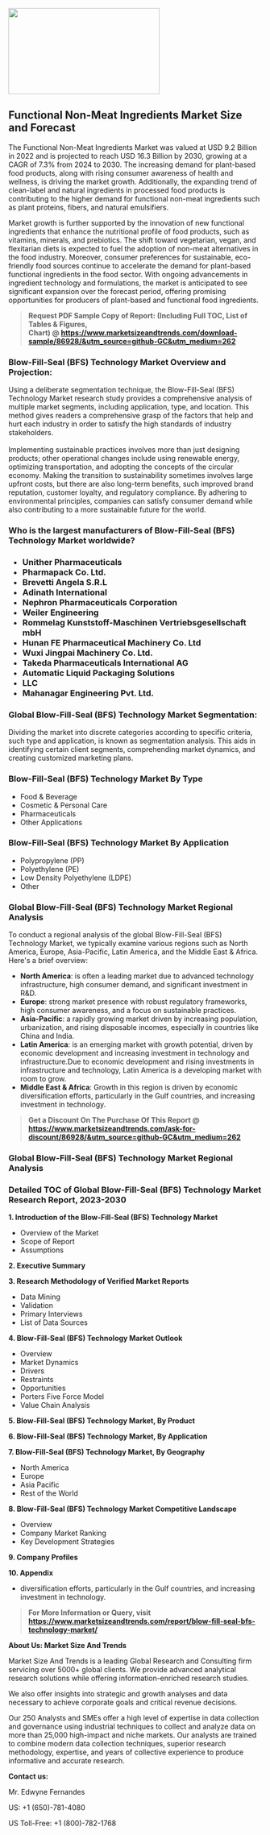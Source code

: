 <p><img class="alignnone size-medium wp-image-20088" src="https://ffe5etoiles.com/wp-content/uploads/2024/12/MST1-300x171.png" alt="" width="300" height="171" /></p><h2>Functional Non-Meat Ingredients Market Size and Forecast</h2><p>The Functional Non-Meat Ingredients Market was valued at USD 9.2 Billion in 2022 and is projected to reach USD 16.3 Billion by 2030, growing at a CAGR of 7.3% from 2024 to 2030. The increasing demand for plant-based food products, along with rising consumer awareness of health and wellness, is driving the market growth. Additionally, the expanding trend of clean-label and natural ingredients in processed food products is contributing to the higher demand for functional non-meat ingredients such as plant proteins, fibers, and natural emulsifiers.</p><p>Market growth is further supported by the innovation of new functional ingredients that enhance the nutritional profile of food products, such as vitamins, minerals, and prebiotics. The shift toward vegetarian, vegan, and flexitarian diets is expected to fuel the adoption of non-meat alternatives in the food industry. Moreover, consumer preferences for sustainable, eco-friendly food sources continue to accelerate the demand for plant-based functional ingredients in the food sector. With ongoing advancements in ingredient technology and formulations, the market is anticipated to see significant expansion over the forecast period, offering promising opportunities for producers of plant-based and functional food ingredients.</p></p><blockquote id="" class=""><strong>Request PDF Sample Copy of Report: (Including Full TOC, List of Tables &amp; Figures, Chart)&nbsp;@&nbsp;<strong><a href="https://www.marketsizeandtrends.com/download-sample/86928/&utm_source=github-GC&utm_medium=262" target="_blank">https://www.marketsizeandtrends.com/download-sample/86928/&utm_source=github-GC&utm_medium=262</a></strong></strong></blockquote><h3 id="" class="">Blow-Fill-Seal (BFS) Technology Market&nbsp;Overview and Projection:</h3><p id="" class="">Using a deliberate segmentation technique, the Blow-Fill-Seal (BFS) Technology Market research study provides a comprehensive analysis of multiple market segments, including application, type, and location. This method gives readers a comprehensive grasp of the factors that help and hurt each industry in order to satisfy the high standards of industry stakeholders. <br /> <br />Implementing sustainable practices involves more than just designing products; other operational changes include using renewable energy, optimizing transportation, and adopting the concepts of the circular economy. Making the transition to sustainability sometimes involves large upfront costs, but there are also long-term benefits, such improved brand reputation, customer loyalty, and regulatory compliance. By adhering to environmental principles, companies can satisfy consumer demand while also contributing to a more sustainable future for the world.</p><h3 id="" class="">Who is the largest manufacturers of&nbsp;Blow-Fill-Seal (BFS) Technology Market worldwide?</h3><h3 class=""><p><ul><li>Unither Pharmaceuticals </li><li> Pharmapack Co. Ltd. </li><li> Brevetti Angela S.R.L </li><li> Adinath International </li><li> Nephron Pharmaceuticals Corporation </li><li> Weiler Engineering </li><li> Rommelag Kunststoff-Maschinen Vertriebsgesellschaft mbH </li><li> Hunan FE Pharmaceutical Machinery Co. Ltd </li><li> Wuxi Jingpai Machinery Co. Ltd. </li><li> Takeda Pharmaceuticals International AG </li><li> Automatic Liquid Packaging Solutions </li><li> LLC </li><li> Mahanagar Engineering Pvt. Ltd.</li></ul></p></h3><h3 id="" class="">Global&nbsp;Blow-Fill-Seal (BFS) Technology Market Segmentation:</h3><p id="" class="">Dividing the market into discrete categories according to specific criteria, such type and application, is known as segmentation analysis. This aids in identifying certain client segments, comprehending market dynamics, and creating customized marketing plans.</p><h3 id="" class="">Blow-Fill-Seal (BFS) Technology Market&nbsp;By Type</h3><p><p><ul><li>Food & Beverage </li><li> Cosmetic & Personal Care </li><li> Pharmaceuticals </li><li> Other Applications</p></li></ul></p></p><h3 id="" class="">Blow-Fill-Seal (BFS) Technology Market&nbsp;By Application</h3><p class=""><p><ul><li>Polypropylene (PP) </li><li> Polyethylene (PE) </li><li> Low Density Polyethylene (LDPE) </li><li> Other</li></ul></p></p><h3 id="" class="">Global Blow-Fill-Seal (BFS) Technology Market Regional Analysis</h3><p id="" class="">To conduct a regional analysis of the global Blow-Fill-Seal (BFS) Technology Market, we typically examine various regions such as North America, Europe, Asia-Pacific, Latin America, and the Middle East &amp; Africa. Here's a brief overview:</p><ul><li><strong>North America</strong>: is often a leading market due to advanced technology infrastructure, high consumer demand, and significant investment in R&amp;D.</li><li><strong>Europe</strong>: strong market presence with robust regulatory frameworks, high consumer awareness, and a focus on sustainable practices.</li><li><strong>Asia-Pacific</strong>: a rapidly growing market driven by increasing population, urbanization, and rising disposable incomes, especially in countries like China and India.</li><li><strong>Latin America</strong>: is an emerging market with growth potential, driven by economic development and increasing investment in technology and infrastructure.Due to economic development and rising investments in infrastructure and technology, Latin America is a developing market with room to grow.</li><li><strong>Middle East &amp; Africa</strong>: Growth in this region is driven by economic diversification efforts, particularly in the Gulf countries, and increasing investment in technology.</li></ul><blockquote id="" class=""><strong>Get a Discount On The Purchase Of This Report @ <strong><a href="https://www.marketsizeandtrends.com/ask-for-discount/86928/&utm_source=github-GC&utm_medium=262" target="_blank">https://www.marketsizeandtrends.com/ask-for-discount/86928/&utm_source=github-GC&utm_medium=262</a></strong></strong></blockquote><h3 id="" class="">Global Blow-Fill-Seal (BFS) Technology Market Regional Analysis</h3><h3 id="" class="">Detailed TOC of Global Blow-Fill-Seal (BFS) Technology Market Research Report, 2023-2030</h3><p id="" class=""><strong>1. Introduction of the Blow-Fill-Seal (BFS) Technology Market</strong></p><ul><li>Overview of the Market</li><li>Scope of Report</li><li>Assumptions</li></ul><p id="" class=""><strong>2. Executive Summary</strong></p><p id="" class=""><strong>3. Research Methodology of Verified Market Reports</strong></p><ul><li>Data Mining</li><li>Validation</li><li>Primary Interviews</li><li>List of Data Sources</li></ul><p id="" class=""><strong>4. Blow-Fill-Seal (BFS) Technology Market Outlook</strong></p><ul><li>Overview</li><li>Market Dynamics</li><li>Drivers</li><li>Restraints</li><li>Opportunities</li><li>Porters Five Force Model</li><li>Value Chain Analysis</li></ul><p id="" class=""><strong>5. Blow-Fill-Seal (BFS) Technology Market, By Product</strong></p><p id="" class=""><strong>6. Blow-Fill-Seal (BFS) Technology Market, By Application</strong></p><p id="" class=""><strong>7. Blow-Fill-Seal (BFS) Technology Market, By Geography</strong></p><ul><li>North America</li><li>Europe</li><li>Asia Pacific</li><li>Rest of the World</li></ul><p id="" class=""><strong>8. Blow-Fill-Seal (BFS) Technology Market Competitive Landscape</strong></p><ul><li>Overview</li><li>Company Market Ranking</li><li>Key Development Strategies</li></ul><p id="" class=""><strong>9. Company Profiles</strong></p><p id="" class=""><strong>10. Appendix</strong></p><ul><li>diversification efforts, particularly in the Gulf countries, and increasing investment in technology.</li></ul><blockquote id="" class=""><strong>For More Information or Query, visit <strong><strong><a href="https://www.marketsizeandtrends.com/report/blow-fill-seal-bfs-technology-market/" target="_blank">https://www.marketsizeandtrends.com/report/blow-fill-seal-bfs-technology-market/</a></strong></strong></strong></blockquote><p id="" class=""><strong>About Us: Market Size And Trends</strong></p><p id="" class="">Market Size And Trends is a leading Global Research and Consulting firm servicing over 5000+ global clients. We provide advanced analytical research solutions while offering information-enriched research studies.</p><p id="" class="">We also offer insights into strategic and growth analyses and data necessary to achieve corporate goals and critical revenue decisions.</p><p id="" class="">Our 250 Analysts and SMEs offer a high level of expertise in data collection and governance using industrial techniques to collect and analyze data on more than 25,000 high-impact and niche markets. Our analysts are trained to combine modern data collection techniques, superior research methodology, expertise, and years of collective experience to produce informative and accurate research.</p><p id="" class=""><strong>Contact us:</strong></p><p id="" class="">Mr. Edwyne Fernandes</p><p id="" class="">US: +1 (650)-781-4080</p><p id="" class="">US Toll-Free: +1 (800)-782-1768</p>
